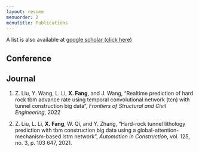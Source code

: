 ```yaml
---
layout: resume
menuorder: 2
menutitle: Publications
---
```

A list is also available at [google scholar (click here)](https://scholar.google.com/citations?user=GJtATkAAAAAJ)

## Conference



## Journal

1. Z. Liu, Y. Wang, L. Li, **X. Fang**, and J. Wang, “Realtime prediction of hard rock tbm advance rate using temporal convolutional network (tcn) with tunnel construction big data”, *Frontiers of Structural and Civil Engineering*, 2022

2. Z. Liu, L. Li, **X. Fang**, W. Qi, and Y. Zhang, “Hard-rock tunnel lithology prediction with tbm construction big data using a global-attention-mechanism-based lstm network”, *Automation in Construction*, vol. 125, no. 3, p. 103 647, 2021.


